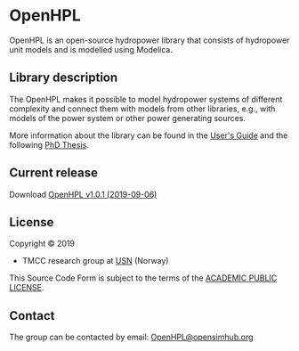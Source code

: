 # OpenHPL

OpenHPL is an open-source hydropower library that consists of hydropower unit models and is modelled using Modelica.

## Library description

The OpenHPL makes it possible to model hydropower systems of different complexity and connect them
with models from other libraries, e.g., with models of the power system or other power generating
sources.

More information about the library can be found in the [User's Guide](OpenHPL/Resources/Documents/UsersGuide.pdf) and the following [PhD Thesis](http://hdl.handle.net/11250/2608105).

## Current release

Download [OpenHPL v1.0.1 (2019-09-06)](../../releases/tag/v1.0.1)

## License

Copyright &copy; 2019
* TMCC research group at [USN](https://www.usn.no/english/) (Norway)

This Source Code Form is subject to the terms of the [ACADEMIC PUBLIC LICENSE](LICENSE).

## Contact

The group can be contacted by email: [OpenHPL@opensimhub.org](mailto:OpenHPL@opensimhub.org)
